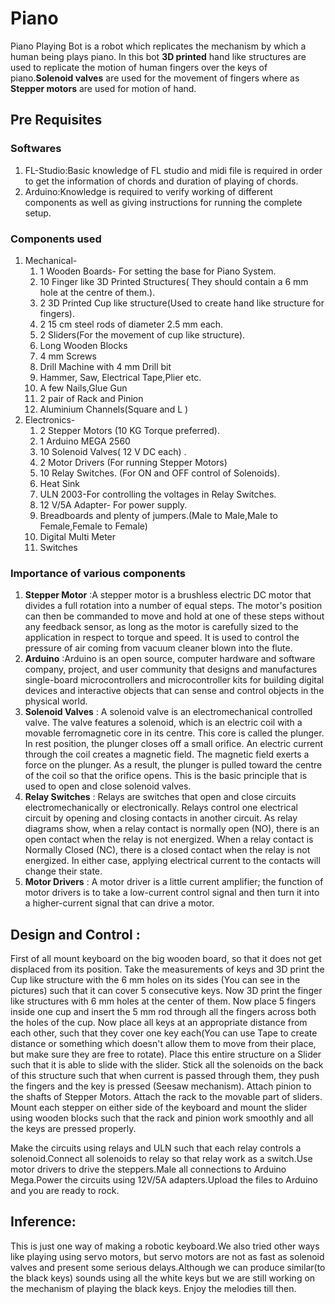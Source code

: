 # Piano
Piano Playing Bot is a robot which replicates the mechanism by which a human being plays piano. In this bot **3D printed** hand like structures are used to replicate the motion of human fingers over the keys of piano.**Solenoid valves** are used for the movement of fingers where as **Stepper motors** are used for motion of hand.
## Pre Requisites
### Softwares
1. FL-Studio:Basic knowledge of FL studio and midi file is required in order to get the information of chords and duration of playing of chords.
2. Arduino:Knowledge is required to verify working of different components as well as giving instructions for running the complete setup.
### Components used

1. Mechanical-
   1. 1 Wooden Boards- For setting the base for Piano System.
   2. 10 Finger like 3D Printed Structures( They should contain a 6 mm hole at the centre of them.).
   3. 2 3D Printed Cup like structure(Used to create hand like structure for fingers).
   4. 2 15 cm steel rods of diameter 2.5 mm each.
   5. 2 Sliders(For the movement of cup like structure).
   6. Long Wooden Blocks
   7. 4 mm Screws
   8. Drill Machine with 4 mm Drill bit
   9. Hammer, Saw, Electrical Tape,Plier etc.
   10. A few Nails,Glue Gun
   11. 2 pair of Rack and Pinion
   12. Aluminium Channels(Square and L )
2. Electronics-
   1. 2 Stepper Motors (10 KG Torque preferred).
   2. 1 Arduino MEGA 2560
   3. 10 Solenoid Valves( 12 V DC each) .
   4. 2 Motor Drivers (For running Stepper Motors)
   5. 10 Relay Switches. (For ON and OFF control of Solenoids).
   6. Heat Sink
   7. ULN 2003-For controlling the voltages in Relay Switches. 
   8. 12 V/5A Adapter- For power supply.
   9. Breadboards and plenty of jumpers.(Male to Male,Male to Female,Female to Female)
   10. Digital Multi Meter
   11. Switches
 ### Importance of various components
 
1. **Stepper Motor** :A stepper motor is a brushless electric DC motor that divides a full rotation into a number of equal steps. The motor's position can then be commanded to move and hold at one of these steps without any feedback sensor, as long as the motor is carefully sized to the application in respect to torque and speed.
It is used to control the pressure of air coming from vacuum cleaner blown into the flute.
2. **Arduino** :Arduino is an open source, computer hardware and software company, project, and user community that designs and manufactures single-board microcontrollers and microcontroller kits for building digital devices and interactive objects that can sense and control objects in the physical world.  
3. **Solenoid Valves** : A solenoid valve is an electromechanical controlled valve. The valve features a solenoid, which is an electric coil with a movable ferromagnetic core in its centre. This core is called the plunger. In rest position, the plunger closes off a small orifice. An electric current through the coil creates a magnetic field. The magnetic field exerts a force on the plunger. As a result, the plunger is pulled toward the centre of the coil so that the orifice opens. This is the basic principle that is used to open and close solenoid valves.
4. **Relay Switches** : Relays are switches that open and close circuits electromechanically or electronically. Relays control one electrical circuit by opening and closing contacts in another circuit. As relay diagrams show, when a relay contact is normally open (NO), there is an open contact when the relay is not energized. When a relay contact is Normally Closed (NC), there is a closed contact when the relay is not energized. In either case, applying electrical current to the contacts will change their state. 
5. **Motor Drivers** : A motor driver is a little current amplifier; the function of motor drivers is to take a low-current control signal and then turn it into a higher-current signal that can drive a motor.
## Design and Control :
 First of all mount keyboard on the big wooden board, so that it does not get displaced from its position. Take the measurements of keys and 3D print the Cup like structure with the 6 mm holes on its sides (You can see in the pictures) such that it can cover 5 consecutive keys. Now 3D print the finger like structures with 6 mm holes at the center of them. Now place 5 fingers inside one cup and insert the 5 mm rod through all the fingers across both the holes of the cup. Now place all keys at an appropriate distance from each other, such that they cover one key each(You can use Tape to create distance or something which doesn't allow them to move from their place, but make sure they are free to rotate). Place this entire structure on a Slider such that it is able to slide with the slider. Stick all the solenoids on the back of this structure such that when current is passed through them, they push the fingers and the key is pressed (Seesaw mechanism). Attach pinion to the shafts of Stepper Motors. Attach the rack to the movable part of sliders. Mount each stepper on either side of the keyboard and mount the slider using wooden blocks such that the rack and pinion work smoothly and all the keys are pressed properly.
  
   Make the circuits using relays and ULN such that each relay controls a solenoid.Connect all solenoids to relay so that relay work as a switch.Use motor drivers to drive the steppers.Male all connections to Arduino Mega.Power the circuits using 12V/5A adapters.Upload the files to Arduino and you are ready to rock.
   
   
   ## Inference: 
   This is just one way of making a robotic keyboard.We also tried other ways like playing using servo motors, but servo motors are not as fast as solenoid valves and present some serious delays.Although we can produce similar(to the black keys) sounds using all the white keys but we are still working on the mechanism of playing the black keys. Enjoy the melodies till then.

